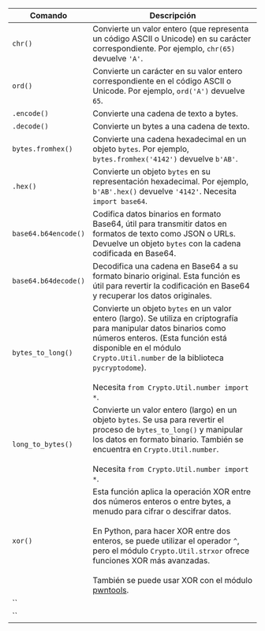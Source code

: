 



| Comando              | Descripción                                                                                                                                                                                                                                                                                                                                                                            |
| -------------------- | -------------------------------------------------------------------------------------------------------------------------------------------------------------------------------------------------------------------------------------------------------------------------------------------------------------------------------------------------------------------------------------- |
| `chr()`              | Convierte un valor entero (que representa un código ASCII o Unicode) en su carácter correspondiente. Por ejemplo, `chr(65)` devuelve `'A'`.                                                                                                                                                                                                                                            |
| `ord()`              | Convierte un carácter en su valor entero correspondiente en el código ASCII o Unicode. Por ejemplo, `ord('A')` devuelve `65`.                                                                                                                                                                                                                                                          |
| `.encode()`          | Convierte una cadena de texto a bytes.                                                                                                                                                                                                                                                                                                                                                 |
| `.decode()`          | Convierte un bytes a una cadena de texto.                                                                                                                                                                                                                                                                                                                                              |
| `bytes.fromhex()`    | Convierte una cadena hexadecimal en un objeto `bytes`. Por ejemplo, `bytes.fromhex('4142')` devuelve `b'AB'`.                                                                                                                                                                                                                                                                          |
| `.hex()`             | Convierte un objeto `bytes` en su representación hexadecimal. Por ejemplo, `b'AB'.hex()` devuelve `'4142'`. Necesita `import base64`.                                                                                                                                                                                                                                                  |
| `base64.b64encode()` | Codifica datos binarios en formato Base64, útil para transmitir datos en formatos de texto como JSON o URLs. Devuelve un objeto `bytes` con la cadena codificada en Base64.                                                                                                                                                                                                            |
| `base64.b64decode()` | Decodifica una cadena en Base64 a su formato binario original. Esta función es útil para revertir la codificación en Base64 y recuperar los datos originales.                                                                                                                                                                                                                          |
| `bytes_to_long()`    | Convierte un objeto `bytes` en un valor entero (largo). Se utiliza en criptografía para manipular datos binarios como números enteros. (Esta función está disponible en el módulo `Crypto.Util.number` de la biblioteca `pycryptodome`). <br><br>Necesita `from Crypto.Util.number import *`.                                                                                          |
| `long_to_bytes()`    | Convierte un valor entero (largo) en un objeto `bytes`. Se usa para revertir el proceso de `bytes_to_long()` y manipular los datos en formato binario. También se encuentra en `Crypto.Util.number`.<br><br>Necesita `from Crypto.Util.number import *`.                                                                                                                               |
| `xor()`              | Esta función aplica la operación XOR entre dos números enteros o entre bytes, a menudo para cifrar o descifrar datos. <br><br>En Python, para hacer XOR entre dos enteros, se puede utilizar el operador `^`, pero el módulo `Crypto.Util.strxor` ofrece funciones XOR más avanzadas.<br><br>También se puede usar XOR con el módulo [pwntools](https://docs.pwntools.com/en/stable/). |
| ``                   |                                                                                                                                                                                                                                                                                                                                                                                        |
| ``                   |                                                                                                                                                                                                                                                                                                                                                                                        |

